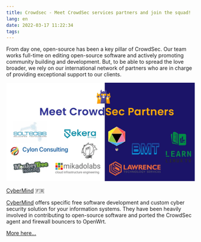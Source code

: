 ```yaml
---
title: Crowdsec - Meet CrowdSec services partners and join the squad!
lang: en
date: 2022-03-17 11:22:34
tags:
---
```


From day one, open-source has been a key pillar of CrowdSec. Our team works full-time on editing open-source software and actively promoting community building and development. But, to be able to spread the love broader, we rely on our international network of partners who are in charge of providing exceptional support to our clients.

<img src="/uploads/images/CrowdSec/CrowdSec-Partners.png" width="1201px" heigth="629px">

[CyberMind](https://cybermind.fr/) 🇫🇷 

[CyberMind](https://cybermind.fr/) offers specific free software development and custom cyber security solution for your information systems. They have been heavily involved in contributing to open-source software and ported the CrowdSec agent and firewall bouncers to OpenWrt.

[More here...](https://cybermind.fr/services/)